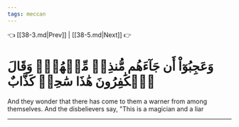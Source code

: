 ```yaml
---
tags: meccan
---
```


👈 [[38-3.md|Prev]] | [[38-5.md|Next]] 👉

# وَعَجِبُوٓاْ أَن جَآءَهُم مُّنذِرٞ مِّنۡهُمۡۖ وَقَالَ ٱلۡكَٰفِرُونَ هَٰذَا سَٰحِرٞ كَذَّابٌ

And they wonder that there has come to them a warner from among themselves. And the disbelievers say, "This is a magician and a liar

---

